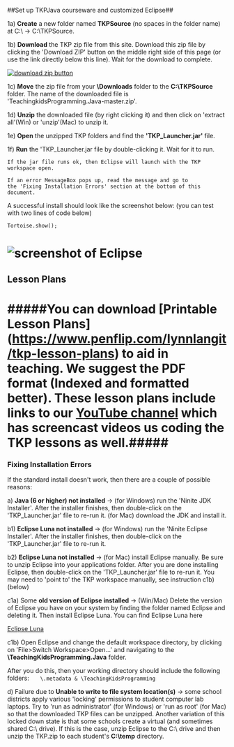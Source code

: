 ##Set up TKPJava courseware and customized Eclipse##

1a) **Create** a new folder named **TKPSource** (no spaces in the folder name) at C:\ -> C:\TKPSource.

1b) **Download** the TKP zip file from this site. Download this zip file by clicking the 'Download ZIP' button on the middle right side of this page (or use the link directly below this line). Wait for the download to complete.

[![download zip button][2]][1]
 
1c) **Move** the zip file from your **\Downloads** folder to the **C:\TKPSource** folder.  The name of the downloaded file is 'TeachingkidsProgramming.Java-master.zip'.

1d) **Unzip** the downloaded file (by right clicking it) and then click on 'extract all'(Win) or 'unzip'(Mac) to unzip it.  

1e) **Open** the unzipped TKP folders and find the **'TKP_Launcher.jar'** file.  

1f) **Run** the 'TKP_Launcher.jar file by double-clicking it. Wait for it to run.  

    If the jar file runs ok, then Eclipse will launch with the TKP workspace open. 
    
    If an error MessageBox pops up, read the message and go to 
    the 'Fixing Installation Errors' section at the bottom of this document.

A successful install should look like the screenshot below: (you can test with two lines of code below)

    Tortoise.show();

![screenshot of Eclipse](http://teachingkidsprogramming.org/blog/wp-content/uploads/2012/04/Screen-shot-TKP-Java1.png)
=============================
## Lesson Plans ##

#####You can download [Printable Lesson Plans] (https://www.penflip.com/lynnlangit/tkp-lesson-plans) to aid in teaching. We suggest the PDF format (Indexed and formatted better).  These lesson plans include links to our [YouTube channel](https://www.youtube.com/user/tkpjava) which has screencast videos us coding the TKP lessons as well.#####
=============================
### Fixing Installation Errors ###

If the standard install doesn't work, then there are a couple of possible reasons: 
   
   a) **Java (6 or higher) not installed** -> (for Windows) run the 'Ninite JDK Installer'.  After the installer finishes, then double-click on the 'TKP_Launcher.jar' file to re-run it. (for Mac) download the JDK and install it.
   
   b1) **Eclipse Luna not installed** -> (for Windows) run the 'Ninite Eclipse Installer'. After the installer finishes, then double-click on the 'TKP_Launcher.jar' file to re-run it. 
   
   b2) **Eclipse Luna not installed** -> (for Mac) install Eclipse manually.  Be sure to unzip Eclipse into your applications folder. After you are done installing Eclipse, then double-click on the 'TKP_Launcher.jar' file to re-run it.  You may need to 'point to' the TKP workspace manually, see instruction c1b) (below)

   c1a) Some **old version of Eclipse installed** -> (Win/Mac) Delete the version of Eclipse you have on your system by finding the folder named Eclipse and deleting it.  Then install Eclipse Luna.  You can find Eclipse Luna here

[Eclipse Luna](https://projects.eclipse.org/releases/luna)  

   c1b) Open Eclipse and change the default workspace directory, 
   by clicking on 'File>Switch Workspace>Open...' and navigating to the **\TeachingKidsProgramming.Java** folder.

  After you do this, then your working directory should include the following folders:
   `  
    \.metadata & \TeachingKidsProgramming` 
     
   
   d) Failure due to **Unable to write to file system location(s)** -> some school districts apply various 'locking' permissions to student computer lab laptops.  Try to 'run as administrator' (for Windows) or 'run as root' (for Mac) so that the downloaded TKP files can be unzipped.  Another variation of this locked down state is that some schools create a virtual (and sometimes shared C:\ drive).  If this is the case, unzip Eclipse to the C:\ drive and then unzip the TKP.zip to each student's **C:\temp** directory.  

  [1]: https://github.com/TeachingKidsProgramming/TeachingKidsProgramming.Java/archive/master.zip
  [2]: https://dl.dropboxusercontent.com/u/41301272/downloadZip.png


